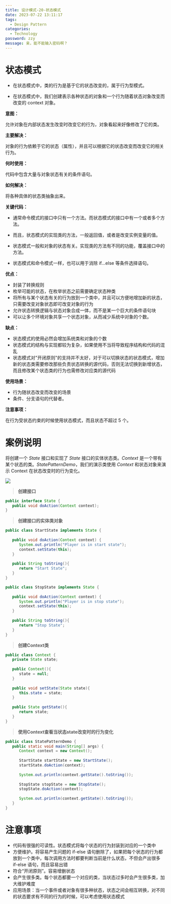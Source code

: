 ```yaml
---
title: 设计模式-20-状态模式
date: 2023-07-22 13:11:17
tags: 
  - Design Pattern
categories: 
  - Technology
password: zzy   
message: 亲，能不能输入密码啊？
---
```


# 状态模式

* 在状态模式中，类的行为是基于它的状态改变的，属于行为型模式。

* 在状态模式中，我们创建表示各种状态的对象和一个行为随着状态对象改变而改变的 context 对象。

**意图：**

允许对象在内部状态发生改变时改变它的行为，对象看起来好像修改了它的类。

**主要解决：**

对象的行为依赖于它的状态（属性），并且可以根据它的状态改变而改变它的相关行为。

**何时使用：**

代码中包含大量与对象状态有关的条件语句。

**如何解决：**

将各种具体的状态类抽象出来。

**关键代码：**

* 通常命令模式的接口中只有一个方法。而状态模式的接口中有一个或者多个方法。

* 而且，状态模式的实现类的方法，一般返回值，或者是改变实例变量的值。
* 状态模式一般和对象的状态有关。实现类的方法有不同的功能，覆盖接口中的方法。
* 状态模式和命令模式一样，也可以用于消除 if...else 等条件选择语句。

**优点：**

* 封装了转换规则
* 枚举可能的状态，在枚举状态之前需要确定状态种类
* 将所有与某个状态有关的行为放到一个类中，并且可以方便地增加新的状态，只需要改变对象状态即可改变对象的行为
* 允许状态转换逻辑与状态对象合成一体，而不是某一个巨大的条件语句块
* 可以让多个环境对象共享一个状态对象，从而减少系统中对象的个数。

**缺点：** 

* 状态模式的使用必然会增加系统类和对象的个数
* 状态模式的结构与实现都较为复杂，如果使用不当将导致程序结构和代码的混乱
* 状态模式对"开闭原则"的支持并不太好，对于可以切换状态的状态模式，增加新的状态类需要修改那些负责状态转换的源代码，否则无法切换到新增状态，而且修改某个状态类的行为也需修改对应类的源代码 

**使用场景：** 

* 行为随状态改变而改变的场景
* 条件、分支语句的代替者。

**注意事项：**

在行为受状态约束的时候使用状态模式，而且状态不超过 5 个。

# 案例说明

将创建一个 *State* 接口和实现了 *State* 接口的实体状态类。*Context* 是一个带有某个状态的类。*StatePatternDemo*，我们的演示类使用 *Context* 和状态对象来演示 Context 在状态改变时的行为变化。

![](https://cyan-images.oss-cn-shanghai.aliyuncs.com/images/04-design-pattern-2023-05-12-24.png)

> **创建接口**

```java
public interface State {
   public void doAction(Context context);
}
```

> **创建接口的实体类对象**

```java
public class StartState implements State {
 
   public void doAction(Context context) {
      System.out.println("Player is in start state");
      context.setState(this); 
   }
 
   public String toString(){
      return "Start State";
   }
}

public class StopState implements State {
 
   public void doAction(Context context) {
      System.out.println("Player is in stop state");
      context.setState(this); 
   }
 
   public String toString(){
      return "Stop State";
   }
}
```

> **创建Context类**

```java
public class Context {
   private State state;
 
   public Context(){
      state = null;
   }
 
   public void setState(State state){
      this.state = state;     
   }
 
   public State getState(){
      return state;
   }
}
```

> **使用Context查看当状态state改变时的行为变化**

```java
public class StatePatternDemo {
   public static void main(String[] args) {
      Context context = new Context();
 
      StartState startState = new StartState();
      startState.doAction(context);
 
      System.out.println(context.getState().toString());
 
      StopState stopState = new StopState();
      stopState.doAction(context);
 
      System.out.println(context.getState().toString());
   }
}
```



# 注意事项

* 代码有很强的可读性。状态模式将每个状态的行为封装到对应的一个类中
* 方便维护。将容易产生问题的 if-else 语句删除了，如果把每个状态的行为都放到一个类中，每次调用方法时都要判断当前是什么状态，不但会产出很多 if-else 语句，而且容易出错
* 符合“开闭原则”。容易增删状态
* 会产生很多类。每个状态都要一个对应的类，当状态过多时会产生很多类，加大维护难度
* 应用场景：当一个事件或者对象有很多种状态，状态之间会相互转换，对不同的状态要求有不同的行为的时候，可以考虑使用状态模式 


